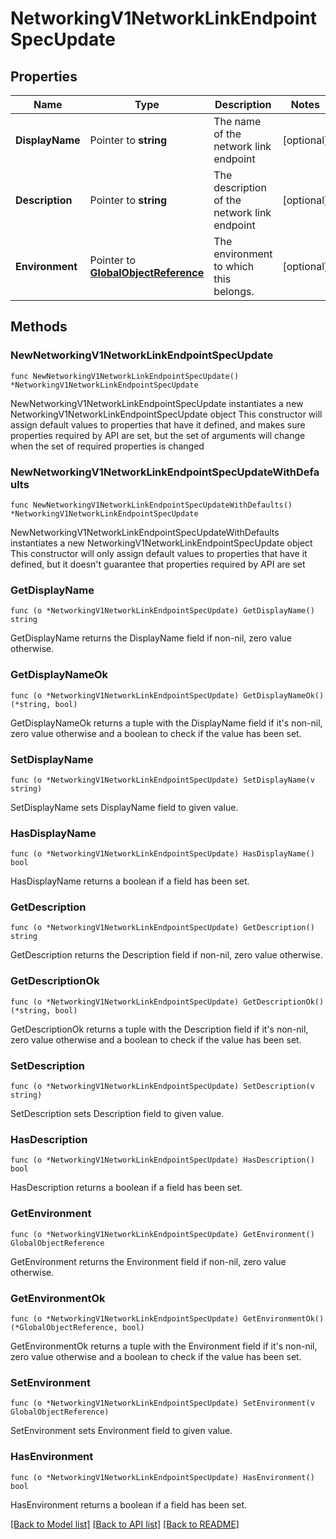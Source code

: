# NetworkingV1NetworkLinkEndpointSpecUpdate

## Properties

Name | Type | Description | Notes
------------ | ------------- | ------------- | -------------
**DisplayName** | Pointer to **string** | The name of the network link endpoint | [optional] 
**Description** | Pointer to **string** | The description of the network link endpoint | [optional] 
**Environment** | Pointer to [**GlobalObjectReference**](GlobalObjectReference.md) | The environment to which this belongs. | [optional] 

## Methods

### NewNetworkingV1NetworkLinkEndpointSpecUpdate

`func NewNetworkingV1NetworkLinkEndpointSpecUpdate() *NetworkingV1NetworkLinkEndpointSpecUpdate`

NewNetworkingV1NetworkLinkEndpointSpecUpdate instantiates a new NetworkingV1NetworkLinkEndpointSpecUpdate object
This constructor will assign default values to properties that have it defined,
and makes sure properties required by API are set, but the set of arguments
will change when the set of required properties is changed

### NewNetworkingV1NetworkLinkEndpointSpecUpdateWithDefaults

`func NewNetworkingV1NetworkLinkEndpointSpecUpdateWithDefaults() *NetworkingV1NetworkLinkEndpointSpecUpdate`

NewNetworkingV1NetworkLinkEndpointSpecUpdateWithDefaults instantiates a new NetworkingV1NetworkLinkEndpointSpecUpdate object
This constructor will only assign default values to properties that have it defined,
but it doesn't guarantee that properties required by API are set

### GetDisplayName

`func (o *NetworkingV1NetworkLinkEndpointSpecUpdate) GetDisplayName() string`

GetDisplayName returns the DisplayName field if non-nil, zero value otherwise.

### GetDisplayNameOk

`func (o *NetworkingV1NetworkLinkEndpointSpecUpdate) GetDisplayNameOk() (*string, bool)`

GetDisplayNameOk returns a tuple with the DisplayName field if it's non-nil, zero value otherwise
and a boolean to check if the value has been set.

### SetDisplayName

`func (o *NetworkingV1NetworkLinkEndpointSpecUpdate) SetDisplayName(v string)`

SetDisplayName sets DisplayName field to given value.

### HasDisplayName

`func (o *NetworkingV1NetworkLinkEndpointSpecUpdate) HasDisplayName() bool`

HasDisplayName returns a boolean if a field has been set.

### GetDescription

`func (o *NetworkingV1NetworkLinkEndpointSpecUpdate) GetDescription() string`

GetDescription returns the Description field if non-nil, zero value otherwise.

### GetDescriptionOk

`func (o *NetworkingV1NetworkLinkEndpointSpecUpdate) GetDescriptionOk() (*string, bool)`

GetDescriptionOk returns a tuple with the Description field if it's non-nil, zero value otherwise
and a boolean to check if the value has been set.

### SetDescription

`func (o *NetworkingV1NetworkLinkEndpointSpecUpdate) SetDescription(v string)`

SetDescription sets Description field to given value.

### HasDescription

`func (o *NetworkingV1NetworkLinkEndpointSpecUpdate) HasDescription() bool`

HasDescription returns a boolean if a field has been set.

### GetEnvironment

`func (o *NetworkingV1NetworkLinkEndpointSpecUpdate) GetEnvironment() GlobalObjectReference`

GetEnvironment returns the Environment field if non-nil, zero value otherwise.

### GetEnvironmentOk

`func (o *NetworkingV1NetworkLinkEndpointSpecUpdate) GetEnvironmentOk() (*GlobalObjectReference, bool)`

GetEnvironmentOk returns a tuple with the Environment field if it's non-nil, zero value otherwise
and a boolean to check if the value has been set.

### SetEnvironment

`func (o *NetworkingV1NetworkLinkEndpointSpecUpdate) SetEnvironment(v GlobalObjectReference)`

SetEnvironment sets Environment field to given value.

### HasEnvironment

`func (o *NetworkingV1NetworkLinkEndpointSpecUpdate) HasEnvironment() bool`

HasEnvironment returns a boolean if a field has been set.


[[Back to Model list]](../README.md#documentation-for-models) [[Back to API list]](../README.md#documentation-for-api-endpoints) [[Back to README]](../README.md)


